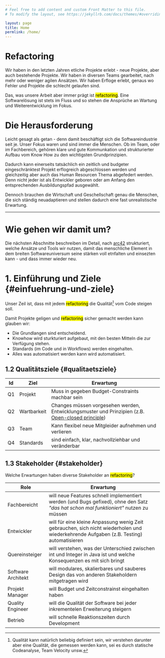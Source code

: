 ```yaml
---
# Feel free to add content and custom Front Matter to this file.
# To modify the layout, see https://jekyllrb.com/docs/themes/#overriding-theme-defaults

layout: page
title: Home
permlink: /home/
---
```


# Refactoring
Wir haben in den letzten Jahren etliche Projekte erlebt - neue Projekte, aber auch bestehende Projekte.
Wir haben in diversen Teams gearbeitet, nach mehr oder weniger agilen Ansätzen. 
Wir haben Erfloge erlebt, genaus wo Fehler und Projekte die schlecht gelaufen sind.

Das, was unsere Arbeit aber immer prägt ist <mark>refactoring</mark>. Eine Softwarelösung ist stets im Fluss
und so stehen die Ansprüche an Wartung und Weiterentwicklung im Fokus. 

# Die Herausforderung
Leicht gesagt als getan - denn damit beschäftigt sich die Softwareindustrie seit je. Unser Fokus
waren und sind immer die Menschen. Ob im Team, oder im Fachbereich, gehören klare und gute Kommunkation und strukturierter Aufbau vom Know How zu den wichtigsten Grundprinzipien. 

Dadurch kann einerseits tatsächlich ein zeitlich und budgeter eingeschränktest Projekt erflogreich abgeschlossen werden und gleichzeitig aber auch das Human Resourcen Thema abgefedert werden.
Denn nicht jeder ist als Entwickler geboren oder am Anfang den entsprechenden Ausbildungspfad ausgewählt.

Dennoch brauchen die Wirtschaft und Geschellschaft genau die Menschen, die sich ständig neuadaptieren und stellen dadurch eine fast unrealistische Erwartung.

---
# Wie gehen wir damit um?
Die nächsten Abschnitte beschreiben im Detail, nach [arc42](https://arc42.org) strukturiert, welche Ansätze und Tools wir nutzen, damit das menschliche Element in dem breiten Softwareuniversum seine stärken voll etnfalten und einsezten kann - und dass immer wieder neu.


# 1. Einführung und Ziele {#einfuehrung-und-ziele}
 
Unser Zeil ist, dass mit jedem <mark>refactoring</mark> die Qualität[^1] vom Code steigen soll. 

Damit Projekte geligen und <mark>refactoring</mark> sicher gemacht werden kann glauben wir:

- Die Grundlangen sind entscheidend.
- Knowhow wird sturkturiert aufgebaut, mit den besten Mitteln die zur Verfügung stehen.
- Standards (im Code und in Workflows) werden eingehalten.
- Alles was automatisiert werden kann wird automatisiert.



## 1.2 Qualitätsziele {#qualitaetsziele}

|Id| Ziel      | Erwartung |
|--| ----------- | ----------- |
|Q1| Projekt | Muss in gegeben Budget-Constraints machbar sein    |
|Q2| Wartbarkeit      | Changes müssen vorgesehen werden, Entwicklungsmuster und Prinzipien (z.B. [Open-closed principle](https://en.wikipedia.org/wiki/Open–closed_principle))       |
|Q3| Team      | Kann flexibel neue Mitgleider aufnehmen und verlieren       |
|Q4| Standards      | sind einfach, klar, nachvollziehbar und veränderbar       |

## 1.3 Stakeholder {#stakeholder}

Welche Erwartungen haben diverse Stakeholder an <mark>refactoring</mark>?

| Role      | Erwartung |
| ----------- | ----------- |
| Fachbereicht | will neue Features schnell implementiert werden (und Bugs gefixed), ohne den Satz *"das hat schon mal funktioniert"* nutzen zu müssen        |
| Entwickler      | will für eine kleine Anpassung wenig Zeit gebrauchen, sich nicht wiederholen und wiederkehrende Aufgaben (z.B. Testing) automatisieren   |
| Quereinsteiger   | will verstehen, was der Unterschied  zwischen int und Integer in Java ist und welche Konsequenzen es mit sich bringt        |
| Software Architekt   | will modulares, skalierbares und sauberes Design das von anderen Stakeholdern mitgetragen wird      |
| Projekt Manager   | will Budget und Zeitconstrainst eingehalten haben      |
| Quality Engineer  | will die Qualität der Software bei jeder inkrementelen Erweiterung steigern         |
| Betrieb | will schnelle Reaktionszeiten durch Development        |



[^1]: Qualität kann natürlich beliebig definiert sein, wir verstehen darunter aber eine Qualität, die gemessen werden kann, sei es durch statische Codeanalyse, Team Velocity unsw.